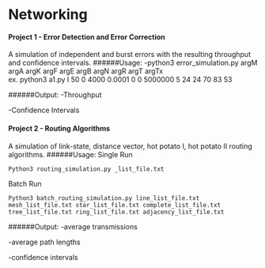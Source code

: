 # Networking
#### Project 1 - Error Detection and Error Correction
A simulation of independent and burst errors with the resulting throughput and confidence intervals.
######Usage: 
  -python3 error_simulation.py argM argA argK argF argE argB argN argR argT argTx  
	ex. python3 a1.py I 50 0 4000 0.0001 0 0 5000000 5 24 24 70 83 53

######Output:
  -Throughput
  
  -Confidence Intervals

#### Project 2 - Routing Algorithms
A simulation of link-state, distance vector, hot potato I, hot potato II routing algorithms. 
######Usage: 
Single Run

	Python3 routing_simulation.py _list_file.txt
	
Batch Run

	Python3 batch_routing_simulation.py line_list_file.txt mesh_list_file.txt star_list_file.txt complete_list_file.txt tree_list_file.txt ring_list_file.txt adjacency_list_file.txt

######Output:
  -average transmissions
  
  -average path lengths
  
  -confidence intervals
